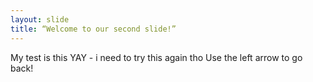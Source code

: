 ```yaml
---
layout: slide
title: “Welcome to our second slide!”
---
```

My test is this YAY - i need to try this again tho
Use the left arrow to go back!
